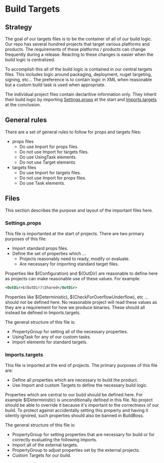 # Build Targets

## Strategy 

The goal of our targets files is to be the container of all of our build logic.  Our repo has several hundred projects that target various platforms and products.  The requirements of these platforms / products can change frequently during a release.  Reacting to these changes is easier when the build logic is centralized.  

To accomplish this all of the build logic is contained in our central targets files.  This includes logic around packaging, deployment, nuget targeting, signing, etc...  The preference is to contain logic in XML when reasonable but a custom build task is used when appropriate. 

The individual project files contain declaritive information only.  They inherit their build logic by importing [Settings.props](Settings.props) at the start and [Imports.targets](Imports.targets) at the conclusion.  

## General rules

There are a set of general rules to follow for props and targets files:

- props files
    - Do use Import for props files.
    - Do not use Import for targets files.
    - Do use UsingTask elements.
    - Do not use Target elements
- targets files
    - Do use Import for targets files.
    - Do not use Import for props files.
    - Do use Task elements.

## Files

This section describes the purpose and layout of the important files here.

### Settings.props

This file is importanted at the start of projects.  There are two primary purposes of this file:

- Import standard props files. 
- Define the set of properties which ...
    - Projects reasonably need to ready, modify or evaluate.
    - Are necessary for importing standard target files.

Properties like $(Configuration) and $(OutDir) are reasonable to define here as projects can make reasonable use of these values.  For example:

``` xml
<OutDir>$(OutDir)\Shared</OutDir>
```

Properties like $(Deterministic), $(CheckForOverflowUnderflow), etc ... should not be defined here.  No reasonable project will read these values as they are a requirement for how we produce binaries.  These should all instead be defined in Imports.targets.

The general structure of this file is:

- PropertyGroup for setting all of the necessary properties.
- UsingTask for any of our custom tasks.
- Import elements for standard targets.

### Imports.targets

This file is imported at the end of projects.  The primary purposes of this file are:

- Define all properties which are necessary to build the product. 
- Use Import and custom Targets to define the necessary build logic.

Properties which are central to our build should be defined here.  For example $(Deterministic) is unconditionally defined in this file.  No project should be able to override it because it's important to the correctness of our build.  To protect against accidentally setting this property and having it silently ignored, such properties should also be banned in BuildBoss.


The general structure of this file is:

- PropertyGroup for setting properties that are necessary for build or for correctly evaluating the following Imports.
- Import all of the external targets.
- PropertyGroup to adjust properties set by the external projects.
- Custom Targets for our build.
